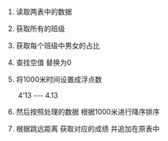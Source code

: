 1. 读取两表中的数据

2. 获取所有的班级

3. 获取每个班级中男女的占比

4. 查找空值 替换为0

5. 将1000米时间设置成浮点数

   ​		4‘13 --- 4.13

6. 然后按照处理的数据 根据1000米进行降序排序

7. 根据跳远距离 获取对应的成绩 并追加在原表中



